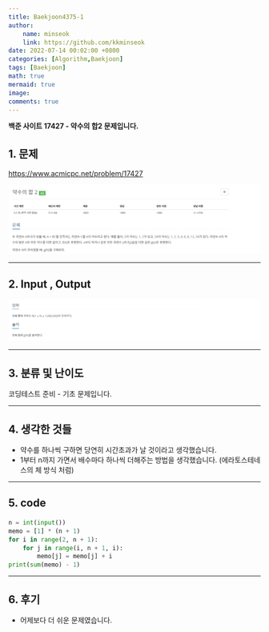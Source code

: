```yaml
---
title: Baekjoon4375-1
author: 
    name: minseok
    link: https://github.com/kkminseok
date: 2022-07-14 00:02:00 +0800
categories: [Algorithm,Baekjoon]
tags: [Baekjoon]
math: true
mermaid: true
image: 
comments: true
---
```


**백준 사이트 17427 - 약수의 합2 문제입니다.**

## 1. 문제
<https://www.acmicpc.net/problem/17427>


![](/assets/img/sample/Baekjoon/17427/Problem.png)

-----  

## 2. Input , Output
![](/assets/img/sample/Baekjoon/17427/input.png)

-----  

## 3. 분류 및 난이도

코딩테스트 준비 - 기초 문제입니다.

-----  

## 4. 생각한 것들

- 약수를 하나씩 구하면 당연히 시간초과가 날 것이라고 생각했습니다.
- 1부터 n까지 가면서 배수마다 하나씩 더해주는 방법을 생각했습니다. (에라토스테네스의 체 방식 처럼)

-----  

## 5. code

```python
n = int(input())
memo = [1] * (n + 1)
for i in range(2, n + 1):
    for j in range(i, n + 1, i):
        memo[j] = memo[j] + i
print(sum(memo) - 1)

```
-----

## 6. 후기

- 어제보다 더 쉬운 문제였습니다.
